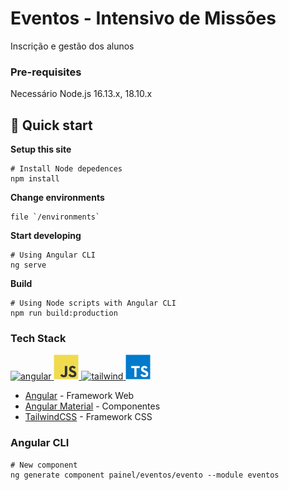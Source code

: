 # Eventos - Intensivo de Missões #
 Inscrição e gestão dos alunos

### Pre-requisites ###
 Necessário Node.js 16.13.x, 18.10.x

## 🚀 Quick start

  **Setup this site**

    # Install Node depedences
    npm install

  **Change environments**

    file `/environments`

  **Start developing**

    # Using Angular CLI
    ng serve

  **Build**

    # Using Node scripts with Angular CLI
    npm run build:production

### Tech Stack ### 
<p align="left"> <a href="https://angular.io" target="_blank" rel="noreferrer"> <img src="https://angular.io/assets/images/logos/angular/angular.svg" alt="angular" width="40" height="40"/> </a> <a href="https://developer.mozilla.org/en-US/docs/Web/JavaScript" target="_blank" rel="noreferrer"> <img src="https://raw.githubusercontent.com/devicons/devicon/master/icons/javascript/javascript-original.svg" alt="javascript" width="40" height="40"/> </a> <a href="https://tailwindcss.com/" target="_blank" rel="noreferrer"> <img src="https://www.vectorlogo.zone/logos/tailwindcss/tailwindcss-icon.svg" alt="tailwind" width="40" height="40"/> </a> <a href="https://www.typescriptlang.org/" target="_blank" rel="noreferrer"> <img src="https://raw.githubusercontent.com/devicons/devicon/master/icons/typescript/typescript-original.svg" alt="typescript" width="40" height="40"/> </a> </p>

- [Angular](https://angular.io/) - Framework Web
- [Angular Material](https://material.angular.io/) - Componentes
- [TailwindCSS](https://tailwindcss.com/) - Framework CSS

### Angular CLI ###

    # New component
    ng generate component painel/eventos/evento --module eventos
 